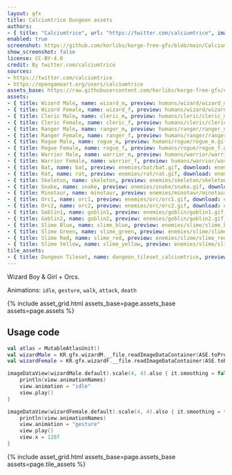 ```yaml
---
layout: gfx
title: Calciumtrice Dungeon assets
authors: 
- { title: "Calciumtrice", url: "https://twitter.com/calciumtrice", image: "https://pbs.twimg.com/profile_images/1282712290593312769/YPkbqLUC_400x400.jpg" }
enabled: true
screenshot: https://github.com/korlibs/korge-free-gfx/blob/main/Calciumtrice/wizard_gesture.gif?raw=true
show_screenshot: false
license: CC-BY-4.0
credit: By twitter.com/calciumtrice
sources:
- https://twitter.com/calciumtrice
- https://opengameart.org/users/calciumtrice
assets_base: https://raw.githubusercontent.com/korlibs/korge-free-gfx/ca040dd1b403c8d95eac27a28a29f4c81a1247c0/Calciumtrice/
assets:
- { title: Wizard Male, name: wizard_m, preview: humans/wizard/wizard_m.gif, download: humans/wizard/wizard_m.ase }
- { title: Wizard Female, name: wizard_f, preview: humans/wizard/wizard_f.gif, download: humans/wizard/wizard_f.ase }
- { title: Cleric Male, name: cleric_m, preview: humans/cleric/cleric_m.gif, download: humans/cleric/cleric_m.ase }
- { title: Cleric Female, name: cleric_f, preview: humans/cleric/cleric_f.gif, download: humans/cleric/cleric_f.ase }
- { title: Ranger Male, name: ranger_m, preview: humans/ranger/ranger_m.gif, download: humans/ranger/ranger_m.ase }
- { title: Ranger Female, name: ranger_f, preview: humans/ranger/ranger_f.gif, download: humans/ranger/ranger_f.ase }
- { title: Rogue Male, name: rogue_m, preview: humans/rogue/rogue_m.gif, download: humans/rogue/rogue_m.ase }
- { title: Rogue Female, name: rogue_f, preview: humans/rogue/rogue_f.gif, download: humans/rogue/rogue_f.ase }
- { title: Warrior Male, name: warrior_m, preview: humans/warrior/warrior_m.gif, download: humans/warrior/warrior_m.ase }
- { title: Warrior Female, name: warrior_f, preview: humans/warrior/warrior_f.gif, download: humans/warrior/warrior_f.ase }
- { title: Bat, name: bat, preview: enemies/bat/bat.gif, download: enemies/bat/bat.ase }
- { title: Rat, name: rat, preview: enemies/rat/rat.gif, download: enemies/rat/rat.ase }
- { title: Skeleton, name: skeleton, preview: enemies/skeleton/skeleton.gif, download: enemies/skeleton/skeleton.ase }
- { title: Snake, name: snake, preview: enemies/snake/snake.gif, download: enemies/snake/snake.ase }
- { title: Minotaur, name: minotaur, preview: enemies/minotaur/minotaur.gif, download: enemies/minotaur/minotaur.ase }
- { title: Orc1, name: orc1, preview: enemies/orc/orc1.gif, download: enemies/orc/orc1.ase }
- { title: Orc2, name: orc2, preview: enemies/orc/orc2.gif, download: enemies/orc/orc2.ase }
- { title: Goblin1, name: goblin1, preview: enemies/goblin/goblin1.gif, download: enemies/goblin/goblin1.ase }
- { title: Goblin2, name: goblin2, preview: enemies/goblin/goblin2.gif, download: enemies/goblin/goblin2.ase }
- { title: Slime Blue, name: slime_blue, preview: enemies/slime/slime_blue.gif, download: enemies/slime/slime_blue.ase }
- { title: Slime Green, name: slime_green, preview: enemies/slime/slime_green.gif, download: enemies/slime/slime_green.ase }
- { title: Slime Red, name: slime_red, preview: enemies/slime/slime_red.gif, download: enemies/slime/slime_red.ase }
- { title: Slime Yellow, name: slime_yellow, preview: enemies/slime/slime_yellow.gif, download: enemies/slime/slime_yellow.ase }
tile_assets:
- { title: Dungeon Tileset, name: dungeon_tileset_calciumtrice, preview: tiles/dungeon_tileset_calciumtrice.png, download: tiles/dungeon_tileset_calciumtrice.png }
---
```


Wizard Boy & Girl + Orcs.

Animations: `idle`, `gesture`, `walk`, `attack`, `death`

{% include asset_grid.html assets_base=page.assets_base assets=page.assets %}

## Usage code

```kotlin
val atlas = MutableAtlasUnit()
val wizardMale = KR.gfx.wizardM.__file.readImageDataContainer(ASE.toProps(), atlas)
val wizardFemale = KR.gfx.wizardF.__file.readImageDataContainer(ASE.toProps(), atlas)

imageDataView(wizardMale.default).scale(4, 4).also { it.smoothing = false }.also { view ->
    println(view.animationNames)
    view.animation = "idle"
    view.play()
}

imageDataView(wizardFemale.default).scale(4, 4).also { it.smoothing = false }.also { view ->
    println(view.animationNames)
    view.animation = "gesture"
    view.play()
    view.x = 128f
}
```

{% include asset_grid.html assets_base=page.assets_base assets=page.tile_assets %}

